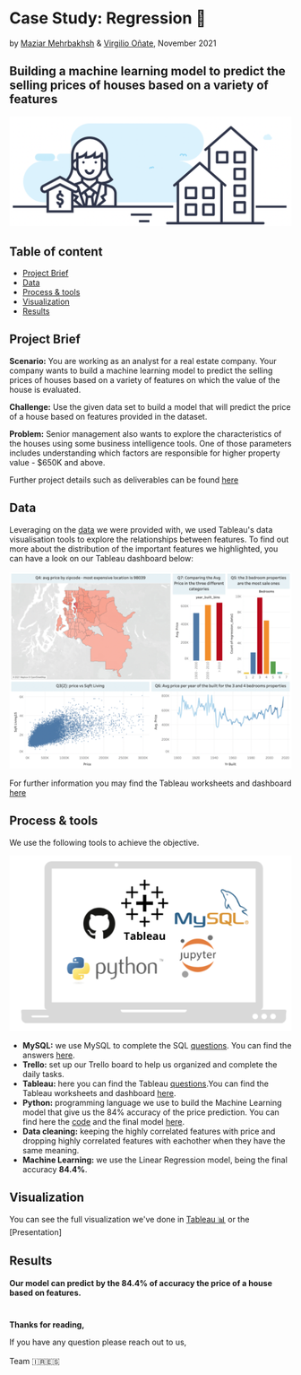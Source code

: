 # Case Study: Regression 🏡
by [Maziar Mehrbakhsh](https://github.com/Maziar-Mehr) & [Virgilio Oñate](https://github.com/vonate5), November 2021
## Building a machine learning model to predict the selling prices of houses based on a variety of features

![](images/Image_1.png)

## Table of content
- [Project Brief](https://github.com/vonate5/midterm_project/blob/main/README.md#project-brief)
- [Data](https://github.com/vonate5/midterm_project/blob/main/README.md#data)
- [Process & tools](https://github.com/vonate5/midterm_project/blob/main/README.md#process--tools)
- [Visualization](https://github.com/vonate5/midterm_project/blob/main/README.md#visualization)
- [Results](https://github.com/vonate5/midterm_project/blob/main/README.md#results)


## Project Brief
**Scenario:**
You are working as an analyst for a real estate company. Your company wants to build a machine learning model to predict the selling prices of houses based on a 
variety of features on which the value of the house is evaluated.

**Challenge:**
Use the given data set to build a model that will predict the price of a house based on features provided in the dataset.

**Problem:**
Senior management also wants to explore the characteristics of the houses using some business intelligence tools. One of those parameters includes understanding 
which factors are responsible for higher property value - $650K and above.

Further project details such as deliverables can be found [here](https://github.com/vonate5/midterm_project/tree/main/project_details)

## Data
Leveraging on the [data](https://github.com/vonate5/midterm_project/tree/main/data_sets) we were provided with, we used Tableau's data visualisation tools to explore the relationships between features. 
To find out more about the distribution of the important features we highlighted, you can have a look on our Tableau dashboard below:<br/> <br/>
![](images/tableau_visualization.png)

For further information you may find the Tableau worksheets and dashboard [here](https://github.com/vonate5/midterm_project/tree/main/tableau)

## Process & tools
We use the following tools to achieve the objective.

![](images/process&tools.png)

- **MySQL:** we use MySQL to complete the SQL [questions](https://github.com/vonate5/midterm_project/blob/main/project_details/sql_questions_regression.md). You can find the answers [here](https://github.com/vonate5/midterm_project/tree/main/sql).
- **Trello:** set up our Trello board to help us organized and complete the daily tasks.
- **Tableau:** here you can find the Tableau [questions](https://github.com/vonate5/midterm_project/blob/main/project_details/tableau_regression.md).You can find the Tableau worksheets and dashboard [here](https://github.com/vonate5/midterm_regression_project/tree/main/tableau).
- **Python:** programming language we use to build the Machine Learning model that give us the 84% accuracy of the price prediction. You can find here the [code](https://github.com/vonate5/midterm_project/tree/main/code) and the final model [here](https://github.com/vonate5/midterm_project/blob/main/code/Midterm_project_regression_final.ipynb).
- **Data cleaning:** keeping the highly correlated features with price and dropping highly correlated features with eachother when they have the same meaning.
- **Machine Learning:** we use the Linear Regression model, being the final accuracy **84.4%**. 

## Visualization
You can see the full visualization we've done in [Tableau 📊](https://github.com/vonate5/midterm_project/tree/main/tableau) or the [Presentation]

## Results

#### Our model can predict by the 84.4% of accuracy the price of a house based on features. 

#
**Thanks for reading,**

If you have any question please reach out to us,<br/><br/>
Team 🇮🇷🇪🇸



